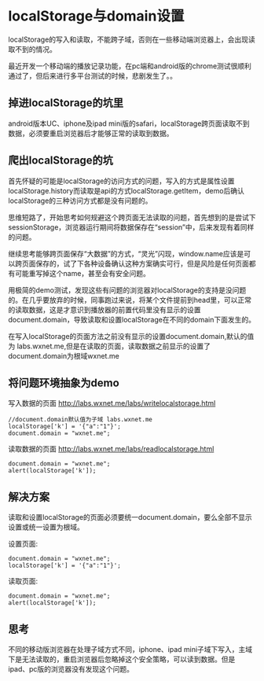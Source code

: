 # localStorage与domain设置

localStorage的写入和读取，不能跨子域，否则在一些移动端浏览器上，会出现读取不到的情况。

最近开发一个移动端的播放记录功能，在pc端和android版的chrome测试很顺利通过了，但后来进行多平台测试的时候，悲剧发生了。。

## 掉进localStorage的坑里
android版本UC、iphone及ipad mini版的safari，localStorage跨页面读取不到数据，必须要重启浏览器后才能够正常的读取到数据。

## 爬出localStorage的坑
首先怀疑的可能是localStorage的访问方式的问题，写入的方式是属性设置localStorage.history而读取是api的方式localStorage.getItem，demo后确认localStorage的三种访问方式都是没有问题的。

思维短路了，开始思考如何规避这个跨页面无法读取的问题，首先想到的是尝试下sessionStorage，浏览器运行期间将数据保存在“session”中，后来发现有着同样的问题。

继续思考能够跨页面保存“大数据”的方式，“灵光”闪现，window.name应该是可以跨页面保存的，试了下各种设备确认这种方案确实可行，但是风险是任何页面都有可能重写掉这个name，甚至会有安全问题。

用极简的demo测试，发现这些有问题的浏览器对localStorage的支持是没问题的。在几乎要放弃的时候，同事跑过来说，将某个文件提前到head里，可以正常的读取数据，这是才意识到播放器的前置代码里没有显示的设置document.domain，导致读取和设置localStorage在不同的domain下面发生的。

在写入localStorage的页面方法之前没有显示的设置document.domain,默认的值为 labs.wxnet.me,但是在读取的页面，读取数据之前显示的设置了document.domain为根域wxnet.me

## 将问题环境抽象为demo
写入数据的页面 http://labs.wxnet.me/labs/writelocalstorage.html
	
	//document.domain默认值为子域 labs.wxnet.me
	localStorage['k'] = '{"a":"1"}';
	document.domain = "wxnet.me";
	
读取数据的页面 http://labs.wxnet.me/labs/readlocalstorage.html

	document.domain = "wxnet.me";
	alert(localStorage['k']);

## 解决方案
读取和设置localStorage的页面必须要统一document.domain，要么全部不显示设置或统一设置为根域。

设置页面:

	document.domain = "wxnet.me";
	localStorage['k'] = '{"a":"1"}';
	
读取页面:

	document.domain = "wxnet.me";
	alert(localStorage['k']);
	
## 思考
不同的移动版浏览器在处理子域方式不同，iphone、ipad mini子域下写入，主域下是无法读取的，重启浏览器后忽略掉这个安全策略，可以读到数据。但是ipad、pc版的浏览器没有发现这个问题。

	